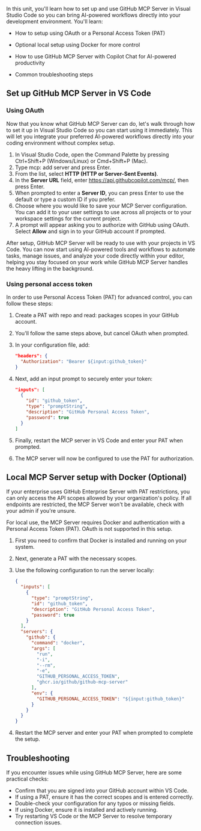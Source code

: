 In this unit, you'll learn how to set up and use GitHub MCP Server in Visual Studio Code so you can bring AI-powered workflows directly into your development environment. You'll learn:

- How to setup using OAuth or a Personal Access Token (PAT)

- Optional local setup using Docker for more control

- How to use GitHub MCP Server with Copilot Chat for AI-powered productivity

- Common troubleshooting steps 

## Set up GitHub MCP Server in VS Code

### Using OAuth

Now that you know what GitHub MCP Server can do, let's walk through how to set it up in Visual Studio Code so you can start using it immediately. This will let you integrate your preferred AI-powered workflows directly into your coding environment without complex setup. 

1. In Visual Studio Code, open the Command Palette by pressing Ctrl+Shift+P (Windows/Linux) or Cmd+Shift+P (Mac).
1. Type mcp: add server and press Enter.
1. From the list, select **HTTP (HTTP or Server-Sent Events)**.
1. In the **Server URL** field, enter https://api.githubcopilot.com/mcp/, then press Enter.
1. When prompted to enter a **Server ID**, you can press Enter to use the default or type a custom ID if you prefer.
1. Choose where you would like to save your MCP Server configuration. You can add it to your user settings to use across all projects or to your workspace settings for the current project.
1. A prompt will appear asking you to authorize with GitHub using OAuth. Select **Allow** and sign in to your GitHub account if prompted.

After setup, GitHub MCP Server will be ready to use with your projects in VS Code. You can now start using AI-powered tools and workflows to automate tasks, manage issues, and analyze your code directly within your editor, helping you stay focused on your work while GitHub MCP Server handles the heavy lifting in the background.

### Using personal access token

In order to use Personal Access Token (PAT) for advanced control, you can follow these steps:

1. Create a PAT with repo and read: packages scopes in your GitHub account.
1. You'll follow the same steps above, but cancel OAuth when prompted.
1. In your configuration file, add:

    ```json
    "headers": {
      "Authorization": "Bearer ${input:github_token}"
    }
    ```

1. Next, add an input prompt to securely enter your token:

    ```json
    "inputs": [
      {
        "id": "github_token",
        "type": "promptString",
        "description": "GitHub Personal Access Token",
        "password": true
      }
    ]
    ```

1. Finally, restart the MCP server in VS Code and enter your PAT when prompted.
1. The MCP server will now be configured to use the PAT for authorization.

## Local MCP Server setup with Docker (Optional)

If your enterprise uses GitHub Enterprise Server with PAT restrictions, you can only access the API scopes allowed by your organization's policy. If all endpoints are restricted, the MCP Server won't be available, check with your admin if you're unsure.

For local use, the MCP Server requires Docker and authentication with a Personal Access Token (PAT). OAuth is not supported in this setup.

1. First you need to confirm that Docker is installed and running on your system.
1. Next, generate a PAT with the necessary scopes.
1. Use the following configuration to run the server locally:   

    ```json
    {
      "inputs": [
        {
          "type": "promptString",
          "id": "github_token",
          "description": "GitHub Personal Access Token",
          "password": true
        }
      ],
      "servers": {
        "github": {
          "command": "docker",
          "args": [
            "run",
            "-i",
            "--rm",
            "-e",
            "GITHUB_PERSONAL_ACCESS_TOKEN",
            "ghcr.io/github/github-mcp-server"
          ],
          "env": {
            "GITHUB_PERSONAL_ACCESS_TOKEN": "${input:github_token}"
          }
        }
      }
    }
    ```

1. Restart the MCP server and enter your PAT when prompted to complete the setup.

## Troubleshooting

If you encounter issues while using GitHub MCP Server, here are some practical checks:

- Confirm that you are signed into your GitHub account within VS Code.
- If using a PAT, ensure it has the correct scopes and is entered correctly.
- Double-check your configuration for any typos or missing fields.
- If using Docker, ensure it is installed and actively running.
- Try restarting VS Code or the MCP Server to resolve temporary connection issues.